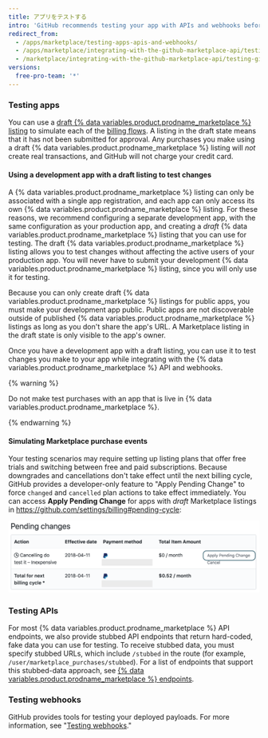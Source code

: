 ```yaml
---
title: アプリをテストする
intro: 'GitHub recommends testing your app with APIs and webhooks before submitting your listing to {% data variables.product.prodname_marketplace %} so you can provide an ideal experience for customers. Before the {% data variables.product.prodname_marketplace %} onboarding team approves your app, it must adequately handle the [billing flows](/marketplace/integrating-with-the-github-marketplace-api/#billing-flows).'
redirect_from:
  - /apps/marketplace/testing-apps-apis-and-webhooks/
  - /apps/marketplace/integrating-with-the-github-marketplace-api/testing-github-marketplace-apps/
  - /marketplace/integrating-with-the-github-marketplace-api/testing-github-marketplace-apps
versions:
  free-pro-team: '*'
---
```




### Testing apps

You can use a [draft {% data variables.product.prodname_marketplace %} listing](/marketplace/listing-on-github-marketplace/creating-a-draft-github-marketplace-listing/) to simulate each of the [billing flows](/marketplace/integrating-with-the-github-marketplace-api/#billing-flows). A listing in the draft state means that it has not been submitted for approval. Any purchases you make using a draft {% data variables.product.prodname_marketplace %} listing will _not_ create real transactions, and GitHub will not charge your credit card.

#### Using a development app with a draft listing to test changes

A {% data variables.product.prodname_marketplace %} listing can only be associated with a single app registration, and each app can only access its own {% data variables.product.prodname_marketplace %} listing. For these reasons, we recommend configuring a separate development app, with the same configuration as your production app, and creating a _draft_ {% data variables.product.prodname_marketplace %} listing that you can use for testing. The draft {% data variables.product.prodname_marketplace %} listing allows you to test changes without affecting the active users of your production app. You will never have to submit your development {% data variables.product.prodname_marketplace %} listing, since you will only use it for testing.

Because you can only create draft {% data variables.product.prodname_marketplace %} listings for public apps, you must make your development app public. Public apps are not discoverable outside of published {% data variables.product.prodname_marketplace %} listings as long as you don't share the app's URL. A Marketplace listing in the draft state is only visible to the app's owner.

Once you have a development app with a draft listing, you can use it to test changes you make to your app while integrating with the {% data variables.product.prodname_marketplace %} API and webhooks.

{% warning %}

Do not make test purchases with an app that is live in {% data variables.product.prodname_marketplace %}.

{% endwarning %}

#### Simulating Marketplace purchase events

Your testing scenarios may require setting up listing plans that offer free trials and switching between free and paid subscriptions. Because downgrades and cancellations don't take effect until the next billing cycle, GitHub provides a developer-only feature to "Apply Pending Change" to force `changed` and `cancelled` plan actions to take effect immediately. You can access **Apply Pending Change** for apps with _draft_ Marketplace listings in https://github.com/settings/billing#pending-cycle:

![Apply pending change](/assets/images/github-apps/github-apps-apply-pending-changes.png)

### Testing APIs

For most {% data variables.product.prodname_marketplace %} API endpoints, we also provide stubbed API endpoints that return hard-coded, fake data you can use for testing. To receive stubbed data, you must specify stubbed URLs, which include `/stubbed` in the route (for example, `/user/marketplace_purchases/stubbed`). For a list of endpoints that support this stubbed-data approach, see [{% data variables.product.prodname_marketplace %} endpoints](/v3/apps/marketplace/#github-marketplace).

### Testing webhooks

GitHub provides tools for testing your deployed payloads. For more information, see "[Testing webhooks](/webhooks/testing/)."

